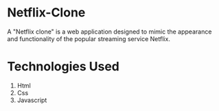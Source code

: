 # Netflix-Clone
A "Netflix clone" is a web application designed to mimic the appearance and functionality of the popular streaming service Netflix.

# Technologies Used 
1. Html
2. Css
3. Javascript
